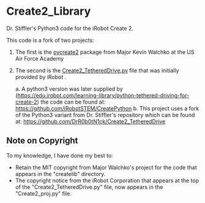 # Create2_Library
Dr. Stiffler's Python3 code for the iRobot Create 2.

This code is a fork of two projects:

1. The first is the [pycreate2](https://github.com/MomsFriendlyRobotCompany/pycreate2) package from Major Kevin Walchko at the US Air Force Academy 
2. The second is the [Create2_TetheredDrive.py](https://www.irobot.com/~/media/MainSite/PDFs/About/STEM/Create/Python_Tethered_Driving.pdf) file that was initially provided by iRobot . 
	
	a. A python3 version was later supplied by (https://edu.irobot.com/learning-library/python-tethered-driving-for-create-2) the code can be found at: https://github.com/iRobotSTEM/CreatePython
	b. This project uses a fork of the Python3 variant from Dr. Stiffler's repository which can be found at: https://github.com/DrR0b0tN1ck/Create2_TetheredDrive

## Note on Copyright
To my knowledge, I have done my best to:

- Retain the MIT copyright from Major Walchko's project for the code that appears in the "createlib" directory. 
- The copyright notice from the iRobot Corporation that appears at the top of the "Create2_TetheredDrive.py" file, now appears in the "Create2_proj.py" file.
